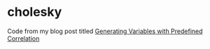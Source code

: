 # cholesky
 Code from my blog post titled [Generating Variables with Predefined Correlation](https://yasenov.com/2024/12/generating-variables-with-predefined-correlation/)
